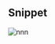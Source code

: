 ## Snippet

![nnn](https://github.com/user-attachments/assets/2d0e6460-1bf8-4089-a066-cc57fd800833)

